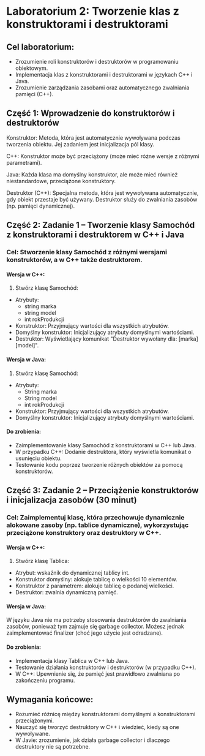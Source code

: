 # Laboratorium 2: Tworzenie klas z konstruktorami i destruktorami

## Cel laboratorium:

- Zrozumienie roli konstruktorów i destruktorów w programowaniu obiektowym.
- Implementacja klas z konstruktorami i destruktorami w językach C++ i Java.
- Zrozumienie zarządzania zasobami oraz automatycznego zwalniania pamięci (C++).

## Część 1: Wprowadzenie do konstruktorów i destruktorów

Konstruktor: Metoda, która jest automatycznie wywoływana podczas tworzenia obiektu. Jej zadaniem jest inicjalizacja pól klasy.

C++: Konstruktor może być przeciążony (może mieć różne wersje z różnymi parametrami).

Java: Każda klasa ma domyślny konstruktor, ale może mieć również niestandardowe, przeciążone konstruktory.

Destruktor (C++): Specjalna metoda, która jest wywoływana automatycznie, gdy obiekt przestaje być używany. Destruktor służy do zwalniania zasobów (np. pamięci dynamicznej).

## Część 2: Zadanie 1 – Tworzenie klasy Samochód z konstruktorami i destruktorem w C++ i Java

### Cel: Stworzenie klasy Samochód z różnymi wersjami konstruktorów, a w C++ także destruktorem.

#### Wersja w C++:
1. Stwórz klasę Samochód:
  - Atrybuty:
    - string marka
    - string model
    - int rokProdukcji
  - Konstruktor: Przyjmujący wartości dla wszystkich atrybutów.
  - Domyślny konstruktor: Inicjalizujący atrybuty domyślnymi wartościami.
  - Destruktor: Wyświetlający komunikat "Destruktor wywołany dla: [marka] [model]".

#### Wersja w Java:
1. Stwórz klasę Samochód:
  - Atrybuty:
    - String marka
    - String model
    - int rokProdukcji
  - Konstruktor: Przyjmujący wartości dla wszystkich atrybutów.
  - Domyślny konstruktor: Inicjalizujący atrybuty domyślnymi wartościami.

#### Do zrobienia:
  - Zaimplementowanie klasy Samochód z konstruktorami w C++ lub Java.
  - W przypadku C++: Dodanie destruktora, który wyświetla komunikat o usunięciu obiektu.
  - Testowanie kodu poprzez tworzenie różnych obiektów za pomocą konstruktorów.

## Część 3: Zadanie 2 – Przeciążenie konstruktorów i inicjalizacja zasobów (30 minut)
### Cel: Zaimplementuj klasę, która przechowuje dynamicznie alokowane zasoby (np. tablice dynamiczne), wykorzystując przeciążone konstruktory oraz destruktory w C++.

#### Wersja w C++:
1. Stwórz klasę Tablica:
  - Atrybut: wskaźnik do dynamicznej tablicy int.
  - Konstruktor domyślny: alokuje tablicę o wielkości 10 elementów.
  - Konstruktor z parametrem: alokuje tablicę o podanej wielkości.
  - Destruktor: zwalnia dynamiczną pamięć.

#### Wersja w Java:
W języku Java nie ma potrzeby stosowania destruktorów do zwalniania zasobów, ponieważ tym zajmuje się garbage collector. Możesz jednak zaimplementować finalizer (choć jego użycie jest odradzane).

#### Do zrobienia:
  - Implementacja klasy Tablica w C++ lub Java.
  - Testowanie działania konstruktorów i destruktorów (w przypadku C++).
  - W C++: Upewnienie się, że pamięć jest prawidłowo zwalniana po zakończeniu programu.

## Wymagania końcowe:
  - Rozumieć różnicę między konstruktorami domyślnymi a konstruktorami przeciążonymi.
  - Nauczyć się tworzyć destruktory w C++ i wiedzieć, kiedy są one wywoływane.
  - W Javie: zrozumienie, jak działa garbage collector i dlaczego destruktory nie są potrzebne.
